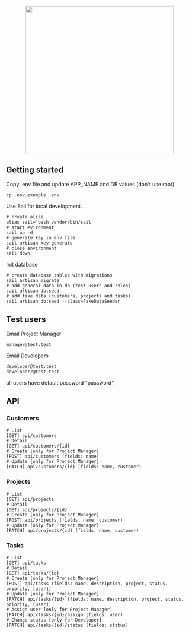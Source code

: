 <p align="center"><a href="https://laravel.com" target="_blank"><img src="https://raw.githubusercontent.com/laravel/art/master/logo-lockup/5%20SVG/2%20CMYK/1%20Full%20Color/laravel-logolockup-cmyk-red.svg" width="400"></a></p>

## Getting started

Copy .env file and update APP_NAME and DB values (don't use root).

```
cp .env.example .env
```

Use Sail for local development.

```
# create alias
alias sail='bash vendor/bin/sail'
# start evironment
sail up -d
# generate key in env file
sail artisan key:generate
# close environment
sail down
```

Init database

```
# create database tables with migrations
sail artisan migrate
# add general data in db (test users and roles)
sail artisan db:seed
# add fake data (customers, projects and tasks)
sail artisan db:seed --class=FakeDataSeeder
```

## Test users

Email Project Manager

```
manager@test.test
```

Email Developers

```
developer@test.test
developer2@test.test
```

all users have default password "password".

## API

### Customers

```
# List
[GET] api/customers
# Detail
[GET] api/customers/{id}
# Create [only for Project Manager]
[POST] api/customers (fields: name)
# Update [only for Project Manager]
[PATCH] api/customers/{id} (fields: name, customer)
```

### Projects

```
# List
[GET] api/projects
# Detail
[GET] api/projects/{id}
# Create [only for Project Manager]
[POST] api/projects (fields: name, customer)
# Update [only for Project Manager]
[PATCH] api/projects/{id} (fields: name, customer)
```

### Tasks

```
# List
[GET] api/tasks
# Detail
[GET] api/tasks/{id}
# Create [only for Project Manager]
[POST] api/tasks (fields: name, description, project, status, priority, [user])
# Update [only for Project Manager]
[PATCH] api/tasks/{id} (fields: name, description, project, status, priority, [user])
# Assign user [only for Project Manager]
[PATCH] api/tasks/{id}/assign (fields: user)
# Change status [only for Developer]
[PATCH] api/tasks/{id}/status (fields: status)
```
